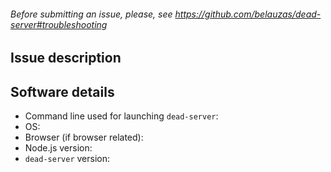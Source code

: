 ###### Before submitting an issue, please, see https://github.com/belauzas/dead-server#troubleshooting

## Issue description

## Software details

-   Command line used for launching `dead-server`:
-   OS:
-   Browser (if browser related):
-   Node.js version:
-   `dead-server` version:
